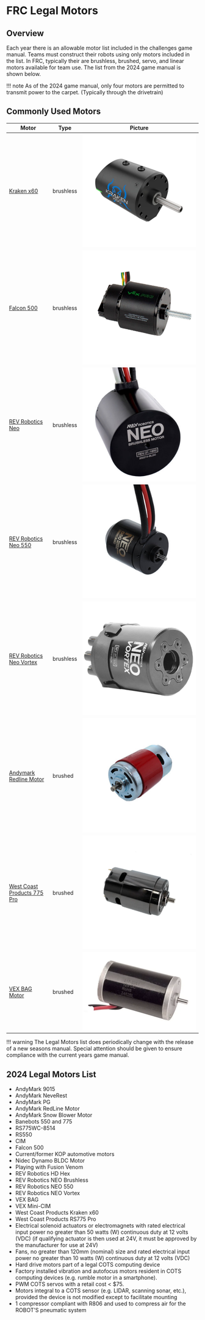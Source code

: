 # FRC Legal Motors

## Overview

Each year there is an allowable motor list included in the challenges game manual. Teams must construct their robots using only motors included in the list. In FRC, typically their are brushless, brushed, servo, and linear motors available for team use. The list from the 2024 game manual is shown below.

!!! note
    As of the 2024 game manual, only four motors are permitted to transmit power to the carpet. (Typically through the drivetrain)

## Commonly Used Motors

| Motor | Type | Picture |
| --- | --- | --- |
| [Kraken x60](https://wcproducts.com/collections/motors-pneumatics/products/kraken) | brushless | ![alt text](Media/Motors/Kraken_x60.png) |
| [Falcon 500](https://www.vexrobotics.com/217-6515.html) | brushless | ![alt text](Media/Motors/Falcon500.png) |
| [REV Robotics Neo](https://www.revrobotics.com/rev-21-1650/) | brushless | ![alt text](Media/Motors/Neo.png) |
| [REV Robotics Neo 550](https://www.revrobotics.com/rev-21-1651/) | brushless | ![alt text](Media/Motors/Neo_550.png) |
| [REV Robotics Neo Vortex](https://www.revrobotics.com/rev-21-1652/) | brushless | ![alt text](Media/Motors/Neo_Vortex.png) |
| [Andymark Redline Motor](https://www.andymark.com/products/andymark-775a-redline-motor?via=Z2lkOi8vYW5keW1hcmsvV29ya2FyZWE6OkNhdGFsb2c6OkNhdGVnb3J5LzViYjYxOGI0YmM2ZjZkNmRlMWU2OWZkZg) | brushed | ![alt text](Media/Motors/Redline.png) |
| [West Coast Products 775 Pro](https://wcproducts.com/collections/motors-pneumatics/products/brushed-motors) | brushed | ![alt text](Media/Motors/WCP_775Pro.png) |
| [VEX BAG Motor](https://www.vexrobotics.com/217-3351.html) | brushed | ![alt text](Media/Motors/Vex_BAG.png) |

!!! warning
    The Legal Motors list does periodically change with the release of a new seasons manual. Special attention should be given to ensure compliance with the current years game manual.

## 2024 Legal Motors List

- AndyMark 9015
- AndyMark NeveRest
- AndyMark PG
- AndyMark RedLine Motor
- AndyMark Snow Blower Motor
- Banebots 550 and 775
- RS775WC-8514
- RS550
- CIM
- Falcon 500
- Current/former KOP automotive motors
- Nidec Dynamo BLDC Motor
- Playing with Fusion Venom
- REV Robotics HD Hex
- REV Robotics NEO Brushless
- REV Robotics NEO 550
- REV Robotics NEO Vortex
- VEX BAG
- VEX Mini-CIM
- West Coast Products Kraken x60
- West Coast Products RS775 Pro
- Electrical solenoid actuators or electromagnets with rated electrical input power no greater than 50 watts (W) continuous duty at 12 volts (VDC) (if qualifying actuator is then used at 24V, it must be approved by the manufacturer for use at 24V)
- Fans, no greater than 120mm (nominal) size and rated electrical input power no greater than 10 watts (W) continuous duty at 12 volts (VDC)
- Hard drive motors part of a legal COTS computing device
- Factory installed vibration and autofocus motors resident in COTS computing devices (e.g. rumble motor in a smartphone).
- PWM COTS servos with a retail cost < $75.
- Motors integral to a COTS sensor (e.g. LIDAR, scanning sonar, etc.), provided the device is not modified except to facilitate mounting
- 1 compressor compliant with R806 and used to compress air for the ROBOT’S pneumatic system
